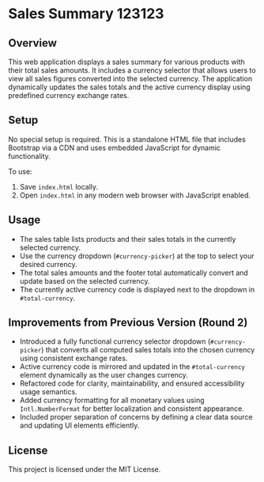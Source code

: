 # Sales Summary 123123

## Overview
This web application displays a sales summary for various products with their total sales amounts. It includes a currency selector that allows users to view all sales figures converted into the selected currency. The application dynamically updates the sales totals and the active currency display using predefined currency exchange rates.

## Setup
No special setup is required. This is a standalone HTML file that includes Bootstrap via a CDN and uses embedded JavaScript for dynamic functionality.

To use:
1. Save `index.html` locally.
2. Open `index.html` in any modern web browser with JavaScript enabled.

## Usage
- The sales table lists products and their sales totals in the currently selected currency.
- Use the currency dropdown (`#currency-picker`) at the top to select your desired currency.
- The total sales amounts and the footer total automatically convert and update based on the selected currency.
- The currently active currency code is displayed next to the dropdown in `#total-currency`.

## Improvements from Previous Version (Round 2)
- Introduced a fully functional currency selector dropdown (`#currency-picker`) that converts all computed sales totals into the chosen currency using consistent exchange rates.
- Active currency code is mirrored and updated in the `#total-currency` element dynamically as the user changes currency.
- Refactored code for clarity, maintainability, and ensured accessibility usage semantics.
- Added currency formatting for all monetary values using `Intl.NumberFormat` for better localization and consistent appearance.
- Included proper separation of concerns by defining a clear data source and updating UI elements efficiently.

## License
This project is licensed under the MIT License.